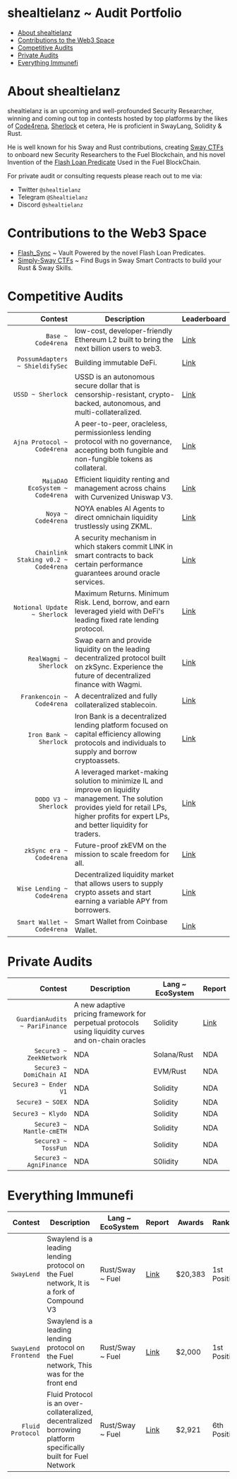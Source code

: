 # shealtielanz ~ Audit Portfolio 
- [About shealtielanz](https://github.com/shealtielanz/audits/blob/main/README.md#about-shealtielanz)
- [Contributions to the Web3 Space](https://github.com/shealtielanz/audits/blob/main/README.md#contributions-to-the-web3-space)
- [Competitive Audits](https://github.com/shealtielanz/audits/blob/main/README.md#competitive-audits)
- [Private Audits](https://github.com/shealtielanz/audits/blob/main/README.md#private-audits)
- [Everything Immunefi](https://github.com/shealtielanz/audits/blob/main/README.md#everything-immunefi)

# About shealtielanz
shealtielanz is an upcoming and well-profounded Security Researcher, winning and coming out top in contests hosted by top platforms by the likes of [Code4rena](https://code4rena.com/), [Sherlock](https://audits.sherlock.xyz/) et cetera, He is proficient in SwayLang, Solidity & Rust.

He is well known for his Sway and Rust contributions, creating [Sway CTFs](https://github.com/shealtielanz/Simply-Sway-CTFs) to onboard new Security Researchers to the Fuel Blockchain, and his novel Invention of the [Flash Loan Predicate](https://github.com/shealtielanz/Flash_Sync) Used in the Fuel BlockChain.

For private audit or consulting requests please reach out to me via:
- Twitter `@shealtielanz`
- Telegram `@Shealtielanz`
- Discord `@shealtielanz`
# Contributions to the Web3 Space
- [Flash_Sync](https://github.com/shealtielanz/Flash_Sync) ~ Vault Powered by the novel Flash Loan Predicates.
- [Simply-Sway CTFs](https://github.com/shealtielanz/Simply-Sway-CTFs) ~ Find Bugs in Sway Smart Contracts to build your Rust & Sway Skills.
# Competitive Audits
| Contest | Description | Leaderboard |
|-----:|-----|-----|
| `Base ~ Code4rena` | low-cost, developer-friendly Ethereum L2 built to bring the next billion users to web3.| [Link](https://code4rena.com/audits/2023-05-base) |
| `PossumAdapters ~ ShieldifySec` | Building immutable DeFi. | [Link](https://x.com/ShieldifySec/status/1788133361917034993) |
| `USSD ~ Sherlock` | USSD is an autonomous secure dollar that is censorship-resistant, crypto-backed, autonomous, and multi-collateralized.| [Link](https://audits.sherlock.xyz/contests/82) |
| `Ajna Protocol ~ Code4rena` | A peer-to-peer, oracleless, permissionless lending protocol with no governance, accepting both fungible and non-fungible tokens as collateral.| [Link](https://code4rena.com/audits/2023-05-ajna-protocol) |
| `MaiaDAO EcoSystem ~ Code4rena` | Efficient liquidity renting and management across chains with Curvenized Uniswap V3.| [Link](https://code4rena.com/audits/2023-05-maia-dao-ecosystem) |
| `Noya ~ Code4rena` | NOYA enables AI Agents to direct omnichain liquidity trustlessly using ZKML. | [Link](https://code4rena.com/audits/2024-04-noya) |
| `Chainlink Staking v0.2 ~ Code4rena` | A security mechanism in which stakers commit LINK in smart contracts to back certain performance guarantees around oracle services. | [Link](https://code4rena.com/audits/2024-04-noya) |
| `Notional Update ~ Sherlock` | Maximum Returns. Minimum Risk. Lend, borrow, and earn leveraged yield with DeFi's leading fixed rate lending protocol. | [Link](https://audits.sherlock.xyz/contests/119?filter=results) |
| `RealWagmi ~ Sherlock` | Swap earn and provide liquidity on the leading decentralized protocol built on zkSync. Experience the future of decentralized finance with Wagmi. | [Link](https://audits.sherlock.xyz/contests/88?filter=results) |
| `Frankencoin ~ Code4rena` | A decentralized and fully collateralized stablecoin. | [Link](https://code4rena.com/audits/2023-04-frankencoin) |
| `Iron Bank ~ Sherlock` | Iron Bank is a decentralized lending platform focused on capital efficiency allowing protocols and individuals to supply and borrow cryptoassets. | [Link](https://audits.sherlock.xyz/contests/84) |
| `DODO V3 ~ Sherlock` | A leveraged market-making solution to minimize IL and improve on liquidity management. The solution provides yield for retail LPs, higher profits for expert LPs, and better liquidity for traders. | [Link](https://audits.sherlock.xyz/contests/89?filter=results) |
| `zkSync era ~ Code4rena` | Future-proof zkEVM on the mission to scale freedom for all. | [Link](https://code4rena.com/audits/2023-10-zksync-era) |
| `Wise Lending ~ Code4rena` | Decentralized liquidity market that allows users to supply crypto assets and start earning a variable APY from borrowers. | [Link](https://code4rena.com/audits/2024-02-wise-lending) |
| `Smart Wallet ~ Code4rena` | Smart Wallet from Coinbase Wallet. | [Link](https://code4rena.com/audits/2024-03-smart-wallet) |




# Private Audits

| Contest | Description | Lang ~ EcoSystem | Report |
|-----:|----|-----|-----|
| `GuardianAudits ~ PariFinance` | A new adaptive pricing framework for perpetual protocols using liquidity curves and on-chain oracles | Solidity | [Link](https://www.notion.so/guardianaudits/PariFi-Defender-Contest-Findings-ce42090f44ed4dd592f7cef2fd80a3d9?pvs=4) |
| `Secure3 ~ ZeekNetwork` | NDA | Solana/Rust | NDA |
| `Secure3 ~ DomiChain AI` | NDA | EVM/Rust | NDA |
| `Secure3 ~ Ender V1` | NDA | Solidity | NDA |
| `Secure3 ~ SOEX` | NDA | Solidity | NDA |
| `Secure3 ~ Klydo` | NDA | Solidity | NDA |
| `Secure3 ~ Mantle-cmETH` | NDA | Solidity | NDA |
| `Secure3 ~ TossFun` | NDA | Solidity | NDA |
| `Secure3 ~ AgniFinance` | NDA | S0lidity | NDA |


# Everything Immunefi

| Contest | Description | Lang ~ EcoSystem | Report | Awards | Ranking |
|-----:|----|-----|-----|-----|-----|
| `SwayLend` | Swaylend is a leading lending protocol on the Fuel network, It is a fork of Compound V3 | Rust/Sway ~ Fuel | [Link](https://immunefi.com/audit-competition/iop-swaylend/leaderboard/#top) | $20,383 | 1st Position |
| `SwayLend Frontend` | Swaylend is a leading lending protocol on the Fuel network, This was for the front end | Rust/Sway ~ Fuel | [Link](https://immunefi.com/bounty/swaylend-frontend-iop/?utm_source=explore_results) | $2,000 | 1st Position |
| `Fluid Protocol` | Fluid Protocol is an over-collateralized, decentralized borrowing platform specifically built for Fuel Network | Rust/Sway ~ Fuel | [Link](https://immunefi.com/bounty/iop-fluid-protocol/?utm_source=explore_results) | $2,921 | 6th Position |


